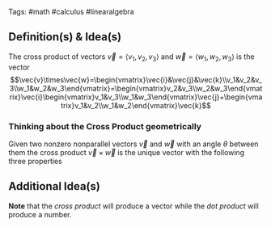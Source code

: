 Tags: #math #calculus #linearalgebra 
## Definition(s) & Idea(s)
The cross product of vectors $\vec{v}=\langle v_1,v_2,v_3\rangle$ and $\vec{w}=\langle w_1,w_2,w_3\rangle$ is the vector$$\vec{v}\times\vec{w}=\begin{vmatrix}\vec{i}&\vec{j}&\vec{k}\\v_1&v_2&v_3\\w_1&w_2&w_3\end{vmatrix}=\begin{vmatrix}v_2&v_3\\w_2&w_3\end{vmatrix}\vec{i}\begin{vmatrix}v_1&v_3\\w_1&w_3\end{vmatrix}\vec{j}+\begin{vmatrix}v_1&v_2\\w_1&w_2\end{vmatrix}\vec{k}$$
### Thinking about the Cross Product geometrically
Given two nonzero nonparallel vectors $\vec{v}$ and $\vec{w}$ with an angle $\theta$ between them the cross product $\vec{v}\times\vec{w}$ is the unique vector with the following three properties
## Additional Idea(s)
**Note** that the *cross product* will produce a vector while the *dot product* will produce a number.
 
